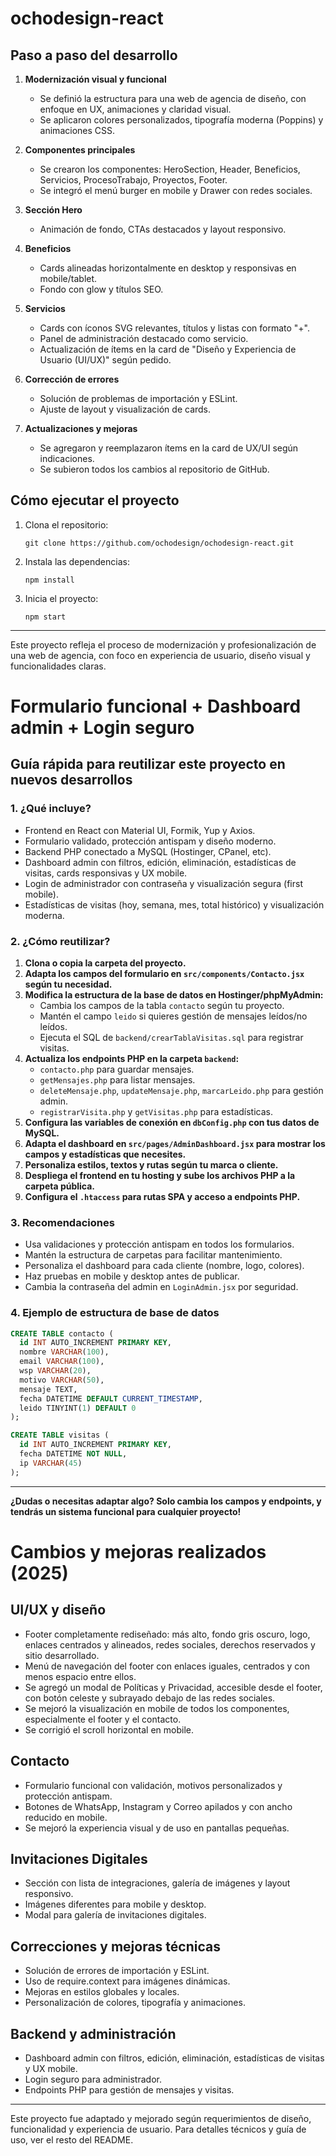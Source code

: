 # ochodesign-react

## Paso a paso del desarrollo

1. **Modernización visual y funcional**
   - Se definió la estructura para una web de agencia de diseño, con enfoque en UX, animaciones y claridad visual.
   - Se aplicaron colores personalizados, tipografía moderna (Poppins) y animaciones CSS.

2. **Componentes principales**
   - Se crearon los componentes: HeroSection, Header, Beneficios, Servicios, ProcesoTrabajo, Proyectos, Footer.
   - Se integró el menú burger en mobile y Drawer con redes sociales.

3. **Sección Hero**
   - Animación de fondo, CTAs destacados y layout responsivo.

4. **Beneficios**
   - Cards alineadas horizontalmente en desktop y responsivas en mobile/tablet.
   - Fondo con glow y títulos SEO.

5. **Servicios**
   - Cards con íconos SVG relevantes, títulos y listas con formato "+".
   - Panel de administración destacado como servicio.
   - Actualización de ítems en la card de "Diseño y Experiencia de Usuario (UI/UX)" según pedido.

6. **Corrección de errores**
   - Solución de problemas de importación y ESLint.
   - Ajuste de layout y visualización de cards.

7. **Actualizaciones y mejoras**
   - Se agregaron y reemplazaron ítems en la card de UX/UI según indicaciones.
   - Se subieron todos los cambios al repositorio de GitHub.

## Cómo ejecutar el proyecto

1. Clona el repositorio:
   ```
   git clone https://github.com/ochodesign/ochodesign-react.git
   ```
2. Instala las dependencias:
   ```
   npm install
   ```
3. Inicia el proyecto:
   ```
   npm start
   ```

---

Este proyecto refleja el proceso de modernización y profesionalización de una web de agencia, con foco en experiencia de usuario, diseño visual y funcionalidades claras.

# Formulario funcional + Dashboard admin + Login seguro

## Guía rápida para reutilizar este proyecto en nuevos desarrollos

### 1. ¿Qué incluye?
- Frontend en React con Material UI, Formik, Yup y Axios.
- Formulario validado, protección antispam y diseño moderno.
- Backend PHP conectado a MySQL (Hostinger, CPanel, etc).
- Dashboard admin con filtros, edición, eliminación, estadísticas de visitas, cards responsivas y UX mobile.
- Login de administrador con contraseña y visualización segura (first mobile).
- Estadísticas de visitas (hoy, semana, mes, total histórico) y visualización moderna.

### 2. ¿Cómo reutilizar?
1. **Clona o copia la carpeta del proyecto.**
2. **Adapta los campos del formulario en `src/components/Contacto.jsx` según tu necesidad.**
3. **Modifica la estructura de la base de datos en Hostinger/phpMyAdmin:**
   - Cambia los campos de la tabla `contacto` según tu proyecto.
   - Mantén el campo `leido` si quieres gestión de mensajes leídos/no leídos.
   - Ejecuta el SQL de `backend/crearTablaVisitas.sql` para registrar visitas.
4. **Actualiza los endpoints PHP en la carpeta `backend`:**
   - `contacto.php` para guardar mensajes.
   - `getMensajes.php` para listar mensajes.
   - `deleteMensaje.php`, `updateMensaje.php`, `marcarLeido.php` para gestión admin.
   - `registrarVisita.php` y `getVisitas.php` para estadísticas.
5. **Configura las variables de conexión en `dbConfig.php` con tus datos de MySQL.**
6. **Adapta el dashboard en `src/pages/AdminDashboard.jsx` para mostrar los campos y estadísticas que necesites.**
7. **Personaliza estilos, textos y rutas según tu marca o cliente.**
8. **Despliega el frontend en tu hosting y sube los archivos PHP a la carpeta pública.**
9. **Configura el `.htaccess` para rutas SPA y acceso a endpoints PHP.**

### 3. Recomendaciones
- Usa validaciones y protección antispam en todos los formularios.
- Mantén la estructura de carpetas para facilitar mantenimiento.
- Personaliza el dashboard para cada cliente (nombre, logo, colores).
- Haz pruebas en mobile y desktop antes de publicar.
- Cambia la contraseña del admin en `LoginAdmin.jsx` por seguridad.

### 4. Ejemplo de estructura de base de datos
```sql
CREATE TABLE contacto (
  id INT AUTO_INCREMENT PRIMARY KEY,
  nombre VARCHAR(100),
  email VARCHAR(100),
  wsp VARCHAR(20),
  motivo VARCHAR(50),
  mensaje TEXT,
  fecha DATETIME DEFAULT CURRENT_TIMESTAMP,
  leido TINYINT(1) DEFAULT 0
);

CREATE TABLE visitas (
  id INT AUTO_INCREMENT PRIMARY KEY,
  fecha DATETIME NOT NULL,
  ip VARCHAR(45)
);
```

---

**¿Dudas o necesitas adaptar algo? Solo cambia los campos y endpoints, y tendrás un sistema funcional para cualquier proyecto!**

# Cambios y mejoras realizados (2025)

## UI/UX y diseño
- Footer completamente rediseñado: más alto, fondo gris oscuro, logo, enlaces centrados y alineados, redes sociales, derechos reservados y sitio desarrollado.
- Menú de navegación del footer con enlaces iguales, centrados y con menos espacio entre ellos.
- Se agregó un modal de Políticas y Privacidad, accesible desde el footer, con botón celeste y subrayado debajo de las redes sociales.
- Se mejoró la visualización en mobile de todos los componentes, especialmente el footer y el contacto.
- Se corrigió el scroll horizontal en mobile.

## Contacto
- Formulario funcional con validación, motivos personalizados y protección antispam.
- Botones de WhatsApp, Instagram y Correo apilados y con ancho reducido en mobile.
- Se mejoró la experiencia visual y de uso en pantallas pequeñas.

## Invitaciones Digitales
- Sección con lista de integraciones, galería de imágenes y layout responsivo.
- Imágenes diferentes para mobile y desktop.
- Modal para galería de invitaciones digitales.

## Correcciones y mejoras técnicas
- Solución de errores de importación y ESLint.
- Uso de require.context para imágenes dinámicas.
- Mejoras en estilos globales y locales.
- Personalización de colores, tipografía y animaciones.

## Backend y administración
- Dashboard admin con filtros, edición, eliminación, estadísticas de visitas y UX mobile.
- Login seguro para administrador.
- Endpoints PHP para gestión de mensajes y visitas.

---

Este proyecto fue adaptado y mejorado según requerimientos de diseño, funcionalidad y experiencia de usuario. Para detalles técnicos y guía de uso, ver el resto del README.
